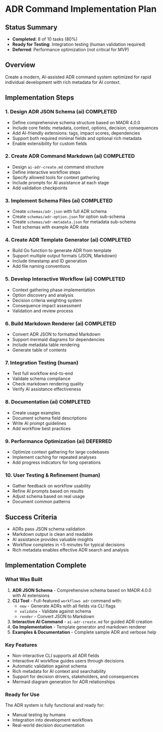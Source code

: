 # ADR Command Implementation Plan

## Status Summary
- **Completed**: 8 of 10 tasks (80%)
- **Ready for Testing**: Integration testing (human validation required)
- **Deferred**: Performance optimization (not critical for MVP)

## Overview
Create a modern, AI-assisted ADR command system optimized for rapid individual development with rich metadata for AI context.

## Implementation Steps

### 1. Design ADR JSON Schema (ai) COMPLETED
- Define comprehensive schema structure based on MADR 4.0.0
- Include core fields: metadata, context, options, decision, consequences
- Add AI-friendly extensions: tags, impact scores, dependencies
- Support both required minimal fields and optional rich metadata
- Enable extensibility for custom fields

### 2. Create ADR Command Markdown (ai) COMPLETED
- Design `ai-adr-create.md` command structure
- Define interactive workflow steps
- Specify allowed tools for context gathering
- Include prompts for AI assistance at each stage
- Add validation checkpoints

### 3. Implement Schema Files (ai) COMPLETED
- Create `schemas/adr.json` with full ADR schema
- Create `schemas/adr-option.json` for option sub-schema
- Create `schemas/adr-metadata.json` for metadata sub-schema
- Test schemas with example ADR data

### 4. Create ADR Template Generator (ai) COMPLETED
- Build Go function to generate ADR from template
- Support multiple output formats (JSON, Markdown)
- Include timestamp and ID generation
- Add file naming conventions

### 5. Develop Interactive Workflow (ai) COMPLETED
- Context gathering phase implementation
- Option discovery and analysis
- Decision criteria weighting system
- Consequence impact assessment
- Validation and review process

### 6. Build Markdown Renderer (ai) COMPLETED
- Convert ADR JSON to formatted Markdown
- Support mermaid diagrams for dependencies
- Include metadata table rendering
- Generate table of contents

### 7. Integration Testing (human)
- Test full workflow end-to-end
- Validate schema compliance
- Check markdown rendering quality
- Verify AI assistance effectiveness

### 8. Documentation (ai) COMPLETED
- Create usage examples
- Document schema field descriptions
- Write AI prompt guidelines
- Add workflow best practices

### 9. Performance Optimization (ai) DEFERRED
- Optimize context gathering for large codebases
- Implement caching for repeated analyses
- Add progress indicators for long operations

### 10. User Testing & Refinement (human)
- Gather feedback on workflow usability
- Refine AI prompts based on results
- Adjust schema based on real usage
- Document common patterns

## Success Criteria
- ADRs pass JSON schema validation
- Markdown output is clean and readable
- AI assistance provides valuable insights
- Workflow completes in <5 minutes for typical decisions
- Rich metadata enables effective ADR search and analysis

## Implementation Complete

### What Was Built
1. **ADR JSON Schema** - Comprehensive schema based on MADR 4.0.0 with AI extensions
2. **CLI Tool** - Full-featured `workflows adr` command with:
   - `new` - Generate ADRs with all fields via CLI flags
   - `validate` - Validate against schema
   - `render` - Convert JSON to Markdown
3. **Interactive AI Command** - `ai-adr-create.md` for guided ADR creation
4. **Go Implementation** - Template generator and markdown renderer
5. **Examples & Documentation** - Complete sample ADR and verbose help

### Key Features
- Non-interactive CLI supports all ADR fields
- Interactive AI workflow guides users through decisions
- Automatic validation against schema
- Rich metadata for AI context and searchability
- Support for decision drivers, stakeholders, and consequences
- Mermaid diagram generation for ADR relationships

### Ready for Use
The ADR system is fully functional and ready for:
- Manual testing by humans
- Integration into development workflows
- Real-world decision documentation
